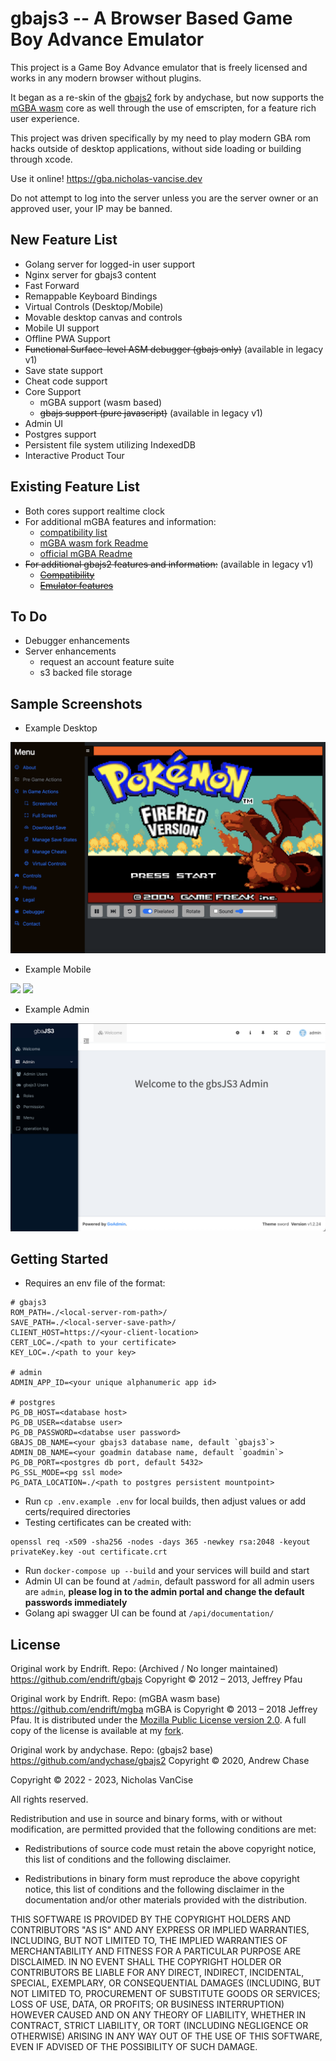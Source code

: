 gbajs3 -- A Browser Based Game Boy Advance Emulator
======

This project is a Game Boy Advance emulator that is freely licensed and works in any modern browser without plugins.

It began as a re-skin of the [gbajs2](https://github.com/andychase/gbajs2) fork by andychase, but now supports the [mGBA wasm](https://github.com/thenick775/mgba/tree/feature/wasm) core as well through the use of emscripten, for a feature rich user experience.

This project was driven specifically by my need to play modern GBA rom hacks outside of desktop applications, without side loading or building through xcode.

Use it online! <https://gba.nicholas-vancise.dev>

Do not attempt to log into the server unless you are the server owner or an approved user, your IP may be banned.

## New Feature List
* Golang server for logged-in user support
* Nginx server for gbajs3 content
* Fast Forward
* Remappable Keyboard Bindings
* Virtual Controls (Desktop/Mobile)
* Movable desktop canvas and controls
* Mobile UI support
* Offline PWA Support
* ~~Functional Surface-level ASM debugger (gbajs only)~~ (available in legacy v1)
* Save state support
* Cheat code support
* Core Support
    * mGBA support (wasm based)
    * ~~gbajs support (pure javascript)~~ (available in legacy v1)
* Admin UI
* Postgres support
* Persistent file system utilizing IndexedDB
* Interactive Product Tour

## Existing Feature List
- Both cores support realtime clock
- For additional mGBA features and information:
    - [compatibility list](https://wiki.gbatemp.net/wiki/MGBA)
    - [mGBA wasm fork Readme](https://github.com/thenick775/mgba/tree/feature/wasm)
    - [official mGBA Readme](https://github.com/mgba-emu/mgba)
- ~~For additional gbajs2 features and information:~~ (available in legacy v1)
    - ~~[Compatibility](https://github.com/andychase/gbajs2/wiki/Compatibility-List)~~
    - ~~[Emulator features](https://github.com/andychase/gbajs2)~~

## To Do
* Debugger enhancements
* Server enhancements
    - request an account feature suite
    - s3 backed file storage

## Sample Screenshots

* Example Desktop

<img src="./readme-graphics/gbajs3-desktop.png">

* Example Mobile

<img src="./readme-graphics/gbajs3-mobile-portrait.png" width="400px">

<img src="./readme-graphics/gbajs3-mobile-landscape.png">

* Example Admin

<img src="./readme-graphics/admin-desktop.png">

## Getting Started
* Requires an env file of the format:
```
# gbajs3
ROM_PATH=./<local-server-rom-path>/
SAVE_PATH=./<local-server-save-path>/
CLIENT_HOST=https://<your-client-location>
CERT_LOC=./<path to your certificate>
KEY_LOC=./<path to your key>

# admin
ADMIN_APP_ID=<your unique alphanumeric app id>

# postgres
PG_DB_HOST=<database host>
PG_DB_USER=<databse user>
PG_DB_PASSWORD=<databse user password>
GBAJS_DB_NAME=<your gbajs3 database name, default `gbajs3`>
ADMIN_DB_NAME=<your goadmin database name, default `goadmin`>
PG_DB_PORT=<postgres db port, default 5432>
PG_SSL_MODE=<pg ssl mode>
PG_DATA_LOCATION=./<path to postgres persistent mountpoint>
```
* Run `cp .env.example .env` for local builds, then adjust values or add certs/required directories
* Testing certificates can be created with:
```
openssl req -x509 -sha256 -nodes -days 365 -newkey rsa:2048 -keyout privateKey.key -out certificate.crt
```
* Run `docker-compose up --build` and your services will build and start
* Admin UI can be found at `/admin`, default password for all admin users are `admin`, **please log in to the admin portal and change the default passwords immediately**
* Golang api swagger UI can be found at `/api/documentation/`

## License
Original work by Endrift. Repo: (Archived / No longer maintained)
https://github.com/endrift/gbajs
Copyright © 2012 – 2013, Jeffrey Pfau

Original work by Endrift. Repo: (mGBA wasm base)
https://github.com/endrift/mgba
mGBA is Copyright © 2013 – 2018 Jeffrey Pfau. It is distributed under the [Mozilla Public License version 2.0](https://www.mozilla.org/MPL/2.0/). A full copy of the license is available at my [fork](https://github.com/thenick775/mgba).

Original work by andychase. Repo: (gbajs2 base)
https://github.com/andychase/gbajs2
Copyright © 2020, Andrew Chase 

Copyright © 2022 - 2023, Nicholas VanCise

All rights reserved.

Redistribution and use in source and binary forms, with or without
modification, are permitted provided that the following conditions are met:

* Redistributions of source code must retain the above copyright notice, this
  list of conditions and the following disclaimer.

* Redistributions in binary form must reproduce the above copyright notice,
  this list of conditions and the following disclaimer in the documentation
  and/or other materials provided with the distribution.

THIS SOFTWARE IS PROVIDED BY THE COPYRIGHT HOLDERS AND CONTRIBUTORS "AS IS"
AND ANY EXPRESS OR IMPLIED WARRANTIES, INCLUDING, BUT NOT LIMITED TO, THE
IMPLIED WARRANTIES OF MERCHANTABILITY AND FITNESS FOR A PARTICULAR PURPOSE
ARE DISCLAIMED. IN NO EVENT SHALL THE COPYRIGHT HOLDER OR CONTRIBUTORS BE
LIABLE FOR ANY DIRECT, INDIRECT, INCIDENTAL, SPECIAL, EXEMPLARY, OR
CONSEQUENTIAL DAMAGES (INCLUDING, BUT NOT LIMITED TO, PROCUREMENT OF
SUBSTITUTE GOODS OR SERVICES; LOSS OF USE, DATA, OR PROFITS; OR BUSINESS
INTERRUPTION) HOWEVER CAUSED AND ON ANY THEORY OF LIABILITY, WHETHER IN
CONTRACT, STRICT LIABILITY, OR TORT (INCLUDING NEGLIGENCE OR OTHERWISE)
ARISING IN ANY WAY OUT OF THE USE OF THIS SOFTWARE, EVEN IF ADVISED OF THE
POSSIBILITY OF SUCH DAMAGE.

